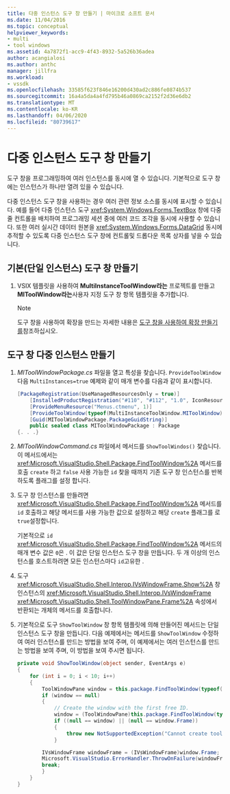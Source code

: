 ```yaml
---
title: 다중 인스턴스 도구 창 만들기 | 마이크로 소프트 문서
ms.date: 11/04/2016
ms.topic: conceptual
helpviewer_keywords:
- multi
- tool windows
ms.assetid: 4a7872f1-acc9-4f43-8932-5a526b36adea
author: acangialosi
ms.author: anthc
manager: jillfra
ms.workload:
- vssdk
ms.openlocfilehash: 33585f623f846e16200d430ad2c886fe0874b537
ms.sourcegitcommit: 16a4a5da4a4fd795b46a0869ca2152f2d36e6db2
ms.translationtype: MT
ms.contentlocale: ko-KR
ms.lasthandoff: 04/06/2020
ms.locfileid: "80739617"
---
```

# <a name="create-a-multi-instance-tool-window"></a>다중 인스턴스 도구 창 만들기
도구 창을 프로그래밍하여 여러 인스턴스를 동시에 열 수 있습니다. 기본적으로 도구 창에는 인스턴스가 하나만 열려 있을 수 있습니다.

다중 인스턴스 도구 창을 사용하는 경우 여러 관련 정보 소스를 동시에 표시할 수 있습니다. 예를 들어 다중 인스턴스 도구 <xref:System.Windows.Forms.TextBox> 창에 다중 줄 컨트롤을 배치하여 프로그래밍 세션 중에 여러 코드 조각을 동시에 사용할 수 있습니다. 또한 여러 실시간 데이터 원본을 <xref:System.Windows.Forms.DataGrid> 동시에 추적할 수 있도록 다중 인스턴스 도구 창에 컨트롤및 드롭다운 목록 상자를 넣을 수 있습니다.

## <a name="create-a-basic-single-instance-tool-window"></a>기본(단일 인스턴스) 도구 창 만들기

1. VSIX 템플릿을 사용하여 **MultiInstanceToolWindow라는** 프로젝트를 만들고 **MIToolWindow라는**사용자 지정 도구 창 항목 템플릿을 추가합니다.

    > [!NOTE]
    > 도구 창을 사용하여 확장을 만드는 자세한 내용은 [도구 창을 사용하여 확장 만들기를](../extensibility/creating-an-extension-with-a-tool-window.md)참조하십시오.

## <a name="make-a-tool-window-multi-instance"></a>도구 창 다중 인스턴스 만들기

1. *MIToolWindowPackage.cs* 파일을 열고 특성을 찾습니다. `ProvideToolWindow` 다음 `MultiInstances=true` 예제와 같이 매개 변수를 다음과 같이 표시합니다.

    ```csharp
    [PackageRegistration(UseManagedResourcesOnly = true)]
        [InstalledProductRegistration("#110", "#112", "1.0", IconResourceID = 400)] // Info on this package for Help/About
        [ProvideMenuResource("Menus.ctmenu", 1)]
        [ProvideToolWindow(typeof(MultiInstanceToolWindow.MIToolWindow), MultiInstances = true)]
        [Guid(MIToolWindowPackage.PackageGuidString)]
        public sealed class MIToolWindowPackage : Package
    {. . .}
    ```

2. *MIToolWindowCommand.cs* 파일에서 메서드를 `ShowToolWindos()` 찾습니다. 이 메서드에서는 <xref:Microsoft.VisualStudio.Shell.Package.FindToolWindow%2A> 메서드를 호출 `create` 하고 `false` 사용 가능한 `id` 찾을 때까지 기존 도구 창 인스턴스를 반복 하도록 플래그를 설정 합니다.

3. 도구 창 인스턴스를 만들려면 <xref:Microsoft.VisualStudio.Shell.Package.FindToolWindow%2A> 메서드를 `id` 호출하고 해당 메서드를 사용 가능한 값으로 설정하고 해당 `create` 플래그를 로 `true`설정합니다.

    기본적으로 `id` <xref:Microsoft.VisualStudio.Shell.Package.FindToolWindow%2A> 메서드의 매개 변수 값은 `0`은 . 이 값은 단일 인스턴스 도구 창을 만듭니다. 두 개 이상의 인스턴스를 호스트하려면 모든 인스턴스마다 `id`고유한 .

4. 도구 <xref:Microsoft.VisualStudio.Shell.Interop.IVsWindowFrame.Show%2A> 창 인스턴스의 <xref:Microsoft.VisualStudio.Shell.Interop.IVsWindowFrame> <xref:Microsoft.VisualStudio.Shell.ToolWindowPane.Frame%2A> 속성에서 반환되는 개체의 메서드를 호출합니다.

5. 기본적으로 도구 `ShowToolWindow` 창 항목 템플릿에 의해 만들어진 메서드는 단일 인스턴스 도구 창을 만듭니다. 다음 예제에서는 메서드를 `ShowToolWindow` 수정하여 여러 인스턴스를 만드는 방법을 보여 주며, 이 예제에서는 여러 인스턴스를 만드는 방법을 보여 주며, 이 방법을 보여 주시면 됩니다.

    ```csharp
    private void ShowToolWindow(object sender, EventArgs e)
    {
        for (int i = 0; i < 10; i++)
        {
            ToolWindowPane window = this.package.FindToolWindow(typeof(MIToolWindow), i, false);
            if (window == null)
            {
                // Create the window with the first free ID.
                window = (ToolWindowPane)this.package.FindToolWindow(typeof(MIToolWindow), i, true);
                if ((null == window) || (null == window.Frame))
                {
                    throw new NotSupportedException("Cannot create tool window");
                }

            IVsWindowFrame windowFrame = (IVsWindowFrame)window.Frame;
            Microsoft.VisualStudio.ErrorHandler.ThrowOnFailure(windowFrame.Show());
            break;
            }
        }
    }
    ```
